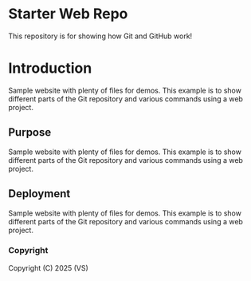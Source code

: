 # Starter Web Repo

This repository is for showing how Git and GitHub work!

# Introduction

Sample website with plenty of files for demos.
This example is to show different parts of the Git repository and various commands using a web project.

## Purpose

Sample website with plenty of files for demos.
This example is to show different parts of the Git repository and various commands using a web project.


## Deployment

Sample website with plenty of files for demos.
This example is to show different parts of the Git repository and various commands using a web project.

### Copyright

Copyright (C) 2025 (VS)